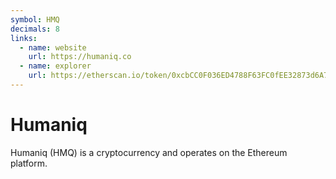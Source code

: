 ```yaml
---
symbol: HMQ
decimals: 8
links:
  - name: website
    url: https://humaniq.co
  - name: explorer
    url: https://etherscan.io/token/0xcbCC0F036ED4788F63FC0fEE32873d6A7487b908
---
```


# Humaniq

Humaniq (HMQ) is a cryptocurrency and operates on the Ethereum platform.
